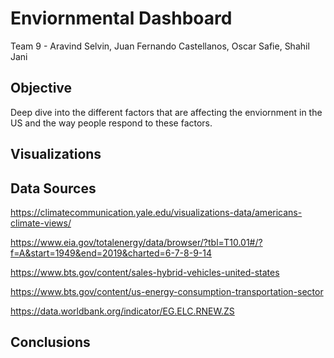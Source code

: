 # Enviornmental Dashboard
Team 9 - Aravind Selvin, Juan Fernando Castellanos, Oscar Safie, Shahil Jani
## Objective
Deep dive into the different factors that are affecting the enviornment in the US and the way people respond to these factors.

## Visualizations


## Data Sources
https://climatecommunication.yale.edu/visualizations-data/americans-climate-views/

https://www.eia.gov/totalenergy/data/browser/?tbl=T10.01#/?f=A&start=1949&end=2019&charted=6-7-8-9-14

https://www.bts.gov/content/sales-hybrid-vehicles-united-states

https://www.bts.gov/content/us-energy-consumption-transportation-sector

https://data.worldbank.org/indicator/EG.ELC.RNEW.ZS

## Conclusions
